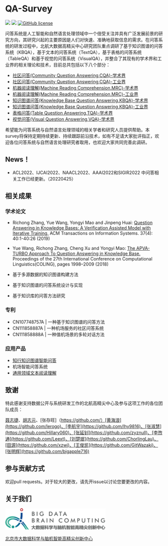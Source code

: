 # QA-Survey

![](https://img.shields.io/github/last-commit/BDBC-KG-NLP/QA-Survey?color=blue) ![](https://img.shields.io/badge/PRs-Welcome-brightgreen) [![GitHub license](https://img.shields.io/github/license/BDBC-KG-NLP/QA-Survey?color=red)](https://github.com/BDBC-KG-NLP/QA-Survey/blob/master/LICENSE)

问答系统是人工智能和自然语言处理领域中一个倍受关注并具有广泛发展前景的研究方向，其研究兴起的主要原因是人们对快速、准确地获取信息的需求。在问答系统的研发过程中，北航大数据高精尖中心研究团队重点调研了基于知识图谱的问答系统（KBQA），基于文本的问答系统（TextQA），基于表格的问答系统（TableQA）和基于视觉的问答系统（VisualQA），并整合了其现有的学术界和工业界的相关理论和技术，目前总共包括以下八个部分：

- [社区问答(Community Question Answering,CQA)-学术界](https://github.com/BDBC-KG-NLP/QA-Survey/blob/master/社区问答(Community_Question_Answering,CQA)-学术界.md)
- [社区问答(Community Question Answering,CQA)-工业界](https://github.com/BDBC-KG-NLP/QA-Survey/blob/master/社区问答(Community_Question_Answering,CQA)-工业界.md)
- [机器阅读理解(Machine Reading Comprehension,MRC)-学术界](https://github.com/BDBC-KG-NLP/QA-Survey/blob/master/机器阅读理解(Machine_Reading_Comprehension,MRC)-学术界.md)
- [机器阅读理解(Machine Reading Comprehension,MRC)-工业界](https://github.com/BDBC-KG-NLP/QA-Survey/blob/master/机器阅读理解(Machine_Reading_Comprehension,MRC)-工业界.md)
- [知识图谱问答(Knowledge Base Question Answering,KBQA)-学术界](https://github.com/BDBC-KG-NLP/QA-Survey/blob/master/知识图谱问答(Knowledge_Base_Question_Answering,KBQA)-学术界.md)
- [知识图谱问答(Knowledge Base Question Answering,KBQA)-工业界](https://github.com/BDBC-KG-NLP/QA-Survey/blob/master/知识图谱问答(Knowledge_Base_Question_Answering,KBQA)-工业界.md)
- [表格问答(Table Question Answering,TQA)-学术界](https://github.com/BDBC-KG-NLP/QA-Survey/blob/master/表格问答(Table_Question_Answering,TQA)-学术界.md)
- [视觉问答(Visual Question Answering,VQA)-学术界](https://github.com/BDBC-KG-NLP/QA-Survey/blob/master/视觉问答(Visual_Question_Answering,VQA)-学术界.md)

希望能为问答系统与自然语言处理领域的相关学者和研究人员提供帮助。本survey将保持定期持续更新、持续跟踪前沿技术，如有不足请大家批评指正，欢迎各位问答系统与自然语言处理研究者取用，也欢迎大家共同完善此调研。

## News！
 - ACL2022、IJCAI2022、NAACL2022、AAAI2022和SIGIR2022 中问答相关工作已经更新。（20220425）


## 相关成果

### 学术论文

- Richong Zhang, Yue Wang, Yongyi Mao and Jinpeng Huai: [Question Answering in Knowledge Bases: A Verification Assisted Model with Iterative Training.](https://dl.acm.org/doi/abs/10.1145/3345557) ACM Transactions on Information Systems. 37(4): 40:1-40:26 (2019)

- Yue Wang, Richong Zhang, Cheng Xu and Yongyi Mao: [The APVA-TURBO Approach To Question Answering in Knowledge Base.](https://aclanthology.org/C18-1170/) Proceedings of the 27th International Conference on Computational Linguistics(COLING), pages 1998–2009 (2018)

- 基于多源数据的知识图谱构建方法
- 基于知识图谱的问答系统设计与实现
- 基于知识库的问答方法研究

###  专利

- CN107748757A | 一种基于知识图谱的问答方法
- CN111858887A | 一种机场服务的社区问答系统
- CN111858888A | 一种值机场景的多轮对话方法

### 应用产品

- [知行知识图谱智能问答](https://www.actkg.com/search/)
- 机场智能问答系统
- [通用领域文本阅读理解](http://mrc.nlp.actkg.com/)

## 致谢
特此感谢支持数据公开与系统研发工作的北航高精尖中心及参与这项工作的各位团队成员：

[聂志捷](https://github.com/Arthurizijar)、[胡志元](https://zhiyuanhubj.github.io/zhiyuan.github.io/)、[张存旺]（https://github.com/）[黄海浪](https://github.com/lerogo)、[李航宇](https://github.com/lhy9816)、[张淑慧](https://github.com/Hillary060)、[张延钊](https://github.com/zyznull)、[李喣通](https://github.com/Leext)、[刘楚珉](https://github.com/ChorlingLau)、[田源](https://github.com/xzwj)、[王俊凯](https://github.com/GitWazaki)、[张明辉](https://github.com/bigapple716)

## 参与贡献方式
欢迎pull requests。对于较大的更改，请先开issue以讨论您要更改的内容。

## 关于我们

<div align=left><img src="./image/Logo.png" alt="img" width=320" /></div>

[北京市大数据科学与脑机智能高精尖创新中心](http://bdbc.buaa.edu.cn/?lang=zh)

